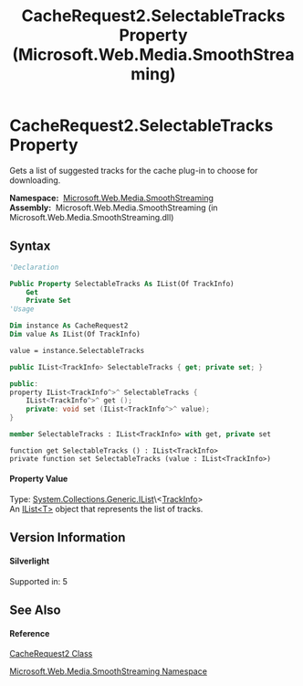 ﻿---
title: CacheRequest2.SelectableTracks Property  (Microsoft.Web.Media.SmoothStreaming)
TOCTitle: SelectableTracks Property
ms:assetid: P:Microsoft.Web.Media.SmoothStreaming.CacheRequest2.SelectableTracks
ms:mtpsurl: https://msdn.microsoft.com/en-us/library/microsoft.web.media.smoothstreaming.cacherequest2.selectabletracks(v=VS.95)
ms:contentKeyID: 46307741
ms.date: 05/31/2012
mtps_version: v=VS.95
f1_keywords:
- Microsoft.Web.Media.SmoothStreaming.CacheRequest2.set_SelectableTracks
- Microsoft.Web.Media.SmoothStreaming.CacheRequest2.get_SelectableTracks
- Microsoft.Web.Media.SmoothStreaming.CacheRequest2.SelectableTracks
dev_langs:
- CSharp
- JScript
- VB
- FSharp
- c++
api_location:
- Microsoft.Web.Media.SmoothStreaming.dll
api_name:
- Microsoft.Web.Media.SmoothStreaming.CacheRequest2.get_SelectableTracks
- Microsoft.Web.Media.SmoothStreaming.CacheRequest2.SelectableTracks
- Microsoft.Web.Media.SmoothStreaming.CacheRequest2.set_SelectableTracks
api_type:
- Managed
topic_type:
- apiref
- kbSyntax
product_family_name: VS
ROBOTS: INDEX,FOLLOW
---

# CacheRequest2.SelectableTracks Property

Gets a list of suggested tracks for the cache plug-in to choose for downloading.

**Namespace:**  [Microsoft.Web.Media.SmoothStreaming](microsoft-web-media-smoothstreaming-namespace_1.md)  
**Assembly:**  Microsoft.Web.Media.SmoothStreaming (in Microsoft.Web.Media.SmoothStreaming.dll)

## Syntax

``` vb
'Declaration

Public Property SelectableTracks As IList(Of TrackInfo)
    Get
    Private Set
'Usage

Dim instance As CacheRequest2
Dim value As IList(Of TrackInfo)

value = instance.SelectableTracks
```

``` csharp
public IList<TrackInfo> SelectableTracks { get; private set; }
```

``` c++
public:
property IList<TrackInfo^>^ SelectableTracks {
    IList<TrackInfo^>^ get ();
    private: void set (IList<TrackInfo^>^ value);
}
```

``` fsharp
member SelectableTracks : IList<TrackInfo> with get, private set
```

``` jscript
function get SelectableTracks () : IList<TrackInfo>
private function set SelectableTracks (value : IList<TrackInfo>)
```

#### Property Value

Type: [System.Collections.Generic.IList](https://msdn.microsoft.com/en-us/library/5y536ey6\(v=vs.95\))\<[TrackInfo](trackinfo-class-microsoft-web-media-smoothstreaming_1.md)\>  
An [IList\<T\>](https://msdn.microsoft.com/en-us/library/5y536ey6\(v=vs.95\)) object that represents the list of tracks.

## Version Information

#### Silverlight

Supported in: 5  

## See Also

#### Reference

[CacheRequest2 Class](cacherequest2-class-microsoft-web-media-smoothstreaming.md)

[Microsoft.Web.Media.SmoothStreaming Namespace](microsoft-web-media-smoothstreaming-namespace_1.md)

